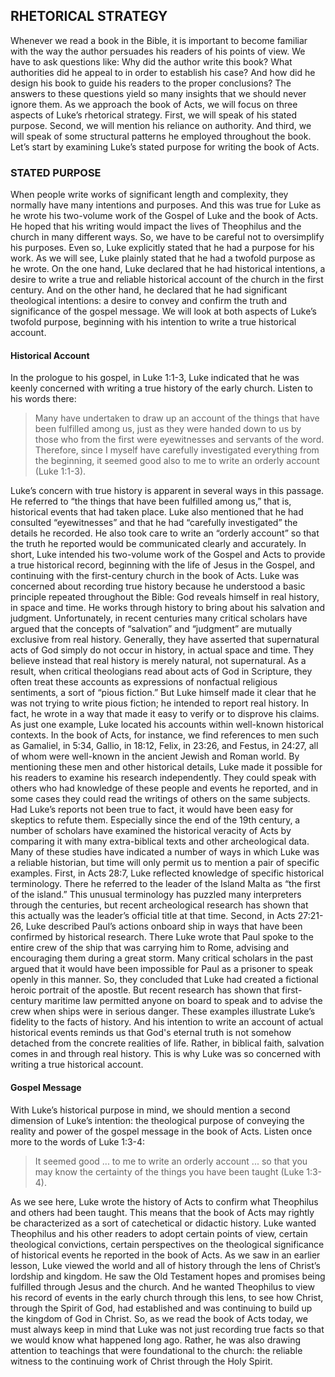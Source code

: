 ## RHETORICAL STRATEGY

Whenever we read a book in the Bible, it is important to become familiar with the way the author persuades his readers of his points of view. We have to ask questions like: Why did the author write this book? What authorities did he appeal to in order to establish his case? And how did he design his book to guide his readers to the proper conclusions? The answers to these questions yield so many insights that we should never ignore them.
As we approach the book of Acts, we will focus on three aspects of Luke’s rhetorical strategy. First, we will speak of his stated purpose. Second, we will mention his reliance on authority. And third, we will speak of some structural patterns he employed throughout the book. Let’s start by examining Luke’s stated purpose for writing the book of Acts. 


### STATED PURPOSE

When people write works of significant length and complexity, they normally have many intentions and purposes. And this was true for Luke as he wrote his two-volume work of the Gospel of Luke and the book of Acts. He hoped that his writing would impact the lives of Theophilus and the church in many different ways. So, we have to be careful not to oversimplify his purposes. Even so, Luke explicitly stated that he had a purpose for his work. 
As we will see, Luke plainly stated that he had a twofold purpose as he wrote. On the one hand, Luke declared that he had historical intentions, a desire to write a true and reliable historical account of the church in the first century. And on the other hand, he declared that he had significant theological intentions: a desire to convey and confirm the truth and significance of the gospel message. We will look at both aspects of Luke’s twofold purpose, beginning with his intention to write a true historical account. 


#### Historical Account

In the prologue to his gospel, in Luke 1:1-3, Luke indicated that he was keenly concerned with writing a true history of the early church. Listen to his words there: 

> Many have undertaken to draw up an account of the things that have been fulfilled among us, just as they were handed down to us by those who from the first were eyewitnesses and servants of the word. Therefore, since I myself have carefully investigated everything from the beginning, it seemed good also to me to write an orderly account (Luke 1:1-3).

Luke’s concern with true history is apparent in several ways in this passage. He referred to “the things that have been fulfilled among us,” that is, historical events that had taken place. Luke also mentioned that he had consulted “eyewitnesses” and that he had “carefully investigated” the details he recorded. He also took care to write an “orderly account” so that the truth he reported would be communicated clearly and accurately. 
In short, Luke intended his two-volume work of the Gospel and Acts to provide a true historical record, beginning with the life of Jesus in the Gospel, and continuing with the first-century church in the book of Acts. Luke was concerned about recording true history because he understood a basic principle repeated throughout the Bible: God reveals himself in real history, in space and time. He works through history to bring about his salvation and judgment. 
Unfortunately, in recent centuries many critical scholars have argued that the concepts of “salvation” and “judgment” are mutually exclusive from real history. Generally, they have asserted that supernatural acts of God simply do not occur in history, in actual space and time. They believe instead that real history is merely natural, not supernatural. As a result, when critical theologians read about acts of God in Scripture, they often treat these accounts as expressions of nonfactual religious sentiments, a sort of “pious fiction.”
But Luke himself made it clear that he was not trying to write pious fiction; he intended to report real history. In fact, he wrote in a way that made it easy to verify or to disprove his claims. As just one example, Luke located his accounts within well-known historical contexts. In the book of Acts, for instance, we find references to men such as Gamaliel, in 5:34, Gallio, in 18:12, Felix, in 23:26, and Festus, in 24:27, all of whom were well-known in the ancient Jewish and Roman world. By mentioning these men and other historical details, Luke made it possible for his readers to examine his research independently. They could speak with others who had knowledge of these people and events he reported, and in some cases they could read the writings of others on the same subjects. Had Luke’s reports not been true to fact, it would have been easy for skeptics to refute them.
Especially since the end of the 19th century, a number of scholars have examined the historical veracity of Acts by comparing it with many extra-biblical texts and other archeological data. Many of these studies have indicated a number of ways in which Luke was a reliable historian, but time will only permit us to mention a pair of specific examples. 
First, in Acts 28:7, Luke reflected knowledge of specific historical terminology. There he referred to the leader of the Island Malta as “the first of the island.” This unusual terminology has puzzled many interpreters through the centuries, but recent archeological research has shown that this actually was the leader’s official title at that time. 
Second, in Acts 27:21-26, Luke described Paul’s actions onboard ship in ways that have been confirmed by historical research. There Luke wrote that Paul spoke to the entire crew of the ship that was carrying him to Rome, advising and encouraging them during a great storm. Many critical scholars in the past argued that it would have been impossible for Paul as a prisoner to speak openly in this manner. So, they concluded that Luke had created a fictional heroic portrait of the apostle. But recent research has shown that first-century maritime law permitted anyone on board to speak and to advise the crew when ships were in serious danger. 
These examples illustrate Luke’s fidelity to the facts of history. And his intention to write an account of actual historical events reminds us that God's eternal truth is not somehow detached from the concrete realities of life. Rather, in biblical faith, salvation comes in and through real history. This is why Luke was so concerned with writing a true historical account. 


#### Gospel Message

With Luke’s historical purpose in mind, we should mention a second dimension of Luke’s intention: the theological purpose of conveying the reality and power of the gospel message in the book of Acts. Listen once more to the words of Luke 1:3-4:

> It seemed good ... to me to write an orderly account ... so that you may know the certainty of the things you have been taught (Luke 1:3-4).

As we see here, Luke wrote the history of Acts to confirm what Theophilus and others had been taught. This means that the book of Acts may rightly be characterized as a sort of catechetical or didactic history. Luke wanted Theophilus and his other readers to adopt certain points of view, certain theological convictions, certain perspectives on the theological significance of historical events he reported in the book of Acts. 
As we saw in an earlier lesson, Luke viewed the world and all of history through the lens of Christ’s lordship and kingdom. He saw the Old Testament hopes and promises being fulfilled through Jesus and the church. And he wanted Theophilus to view his record of events in the early church through this lens, to see how Christ, through the Spirit of God, had established and was continuing to build up the kingdom of God in Christ. So, as we read the book of Acts today, we must always keep in mind that Luke was not just recording true facts so that we would know what happened long ago. Rather, he was also drawing attention to teachings that were foundational to the church: the reliable witness to the continuing work of Christ through the Holy Spirit. 
